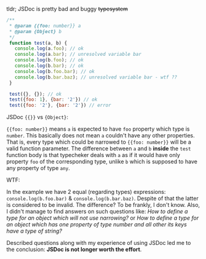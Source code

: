 tldr; JSDoc is pretty bad and buggy ~~typesystem~~

```js
/**
 * @param {{foo: number}} a
 * @param {Object} b
 */
 function test(a, b) {
   console.log(a.foo); // ok
   console.log(a.bar); // unresolved variable bar
   console.log(b.foo); // ok
   console.log(b.bar); // ok
   console.log(b.foo.bar); // ok
   console.log(b.bar.baz); // unresolved variable bar - wtf ??
 }

 test({}, {}); // ok
 test({foo: 1}, {bar: '2'}) // ok
 test({foo: '2'}, {bar: '2'}) // error
 ```

JSDoc `{{}}` vs `{Object}`:

`{{foo: number}}` means `a` is expected to have `foo` property which type is `number`. This basically does not mean `a` couldn't have any other properties. That is, every type which could be narrowed to `{{foo: number}}` will be a valid function parameter. The difference between `a` and `b` **inside** the `test` function body is that typecheker deals with `a` as if it would have only property `foo` of the corresponding type, unlike `b` which is supposed to have any property of type `any`.


WTF:

In the example we have 2 equal (regarding types) expressions: `console.log(b.foo.bar)` & `console.log(b.bar.baz)`. Despite of that the latter is considered to be invalid. The difference? To be frankly, I don't know. Also, I didn't manage to find answers on such questions like: *How to define a type for an object which will not use narrowing?* or *How to define a type for an object which has one property of type number and all other its keys have a type of string?*

Described questions along with my experience of using JSDoc led me to the conclusion: **JSDoc is not longer worth the effort**.
